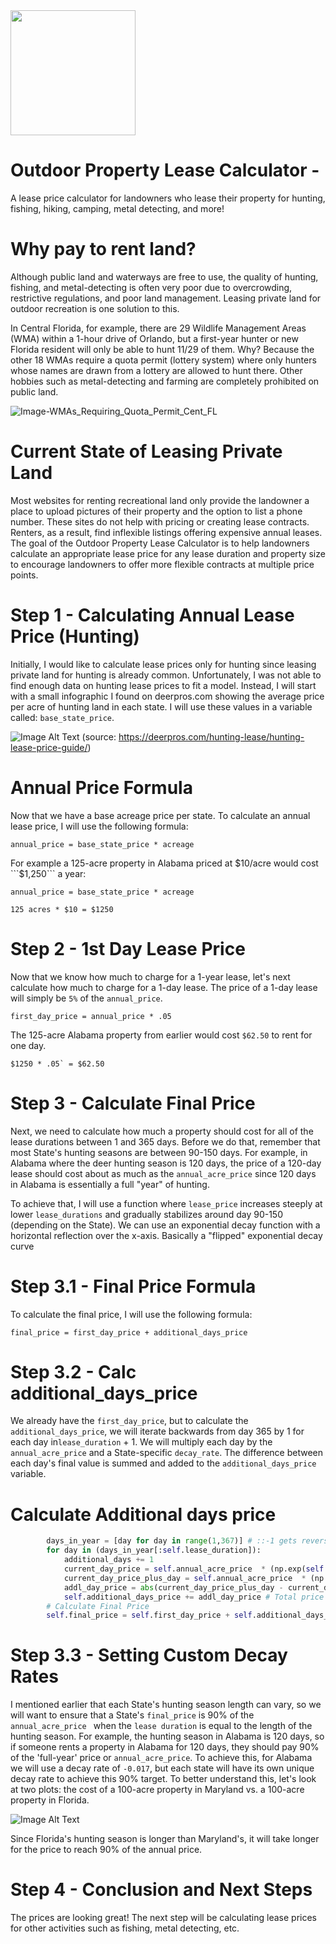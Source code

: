 
<img src="https://raw.githubusercontent.com/PhilipHarvey20/lease-price-recommender/master/Images/Open_Woods_Logo_OW.png" width="200">


# Outdoor Property Lease Calculator - 
A lease price calculator for landowners who lease their property for hunting, fishing, hiking, camping, metal detecting, and more!


# Why pay to rent land?

Although public land and waterways are free to use, the quality of hunting, fishing, and metal-detecting is often very poor due to overcrowding, restrictive regulations, and poor land management. Leasing private land for outdoor recreation is one solution to this. 

In Central Florida, for example, there are 29 Wildlife Management Areas (WMA) within a 1-hour drive of Orlando, but a first-year hunter or new Florida resident will only be able to hunt 11/29 of them. Why? Because the other 18 WMAs require a quota permit (lottery system) where only hunters whose names are drawn from a lottery are allowed to hunt there. Other hobbies such as metal-detecting and farming are completely prohibited on public land.


![Image-WMAs_Requiring_Quota_Permit_Cent_FL](https://raw.githubusercontent.com/PhilipHarvey20/lease-price-recommender/master/Images/Image-WMAs_Requiring_Quota_Permit_Cent_FL.png
)








# Current State of Leasing Private Land
Most websites for renting recreational land only provide the landowner a place to upload pictures of their property and the option to list a phone number. These sites do not help with pricing or creating lease contracts. Renters, as a result, find inflexible listings offering  expensive annual leases. The goal of the Outdoor Property Lease Calculator is to help landowners calculate an appropriate lease price for any lease duration and property size to encourage landowners to offer more flexible contracts at multiple price points.

# Step 1 - Calculating Annual Lease Price (Hunting)
Initially, I would like to calculate lease prices only for hunting since  leasing private land for hunting is already common. Unfortunately, I was not able to find enough data on hunting lease prices to fit a model. Instead, I will start with a small infographic I found on deerpros.com showing the average price per acre of hunting land in each state. I will use these values in a variable called: ```base_state_price```. 

![Image Alt Text](https://raw.githubusercontent.com/PhilipHarvey20/lease-price-recommender/master/Images/Avg_Cost_Per_Acre_by_State.png) (source: https://deerpros.com/hunting-lease/hunting-lease-price-guide/)

# Annual Price Formula

Now that we have a base acreage price per state. To calculate an annual lease price, I will use the following formula:

```annual_price = base_state_price * acreage```

For example a 125-acre property in Alabama priced at $10/acre would cost ```$1,250``` a year:

```annual_price = base_state_price * acreage```

```125 acres * $10 = $1250```















# Step 2 - 1st Day Lease Price
Now that we know how much to charge for a 1-year lease, let's next calculate how much to charge for a 1-day lease. The price of a 1-day lease will simply be ```5%``` of the ```annual_price```. 

```first_day_price = annual_price * .05```

The 125-acre Alabama property from earlier would cost ```$62.50``` to rent for one day. 

```$1250 * .05` = $62.50```



# Step 3 - Calculate Final Price

Next, we need to calculate how much a property should cost for all of the lease durations between 1 and 365 days. Before we do that, remember that most State's hunting seasons are between 90-150 days. For example, in Alabama where the deer hunting season is 120 days, the price of a 120-day lease should cost about as much as the `annual_acre_price` since 120 days in Alabama is essentially a full "year" of hunting.

To achieve that, I will use a function where `lease_price` increases steeply at lower `lease_durations` and gradually stabilizes around day 90-150 (depending on the State). We can use an exponential decay function with a horizontal reflection over the x-axis. Basically a "flipped" exponential decay curve 

# Step 3.1 - Final Price Formula

To calculate the final price, I will use the following formula:

`final_price = first_day_price + additional_days_price `

# Step 3.2 - Calc additional_days_price

We already have the `first_day_price`, but to calculate the `additional_days_price`, we will iterate backwards from day 365 by 1 for each day in`lease_duration` + 1. We will multiply each day by the `annual_acre_price` and a State-specific `decay_rate`. The difference between each day's final value is summed and added to the `additional_days_price` variable. 


  # Calculate Additional days price
```python additional_days = 1 # Start counting lease days after day 1
        days_in_year = [day for day in range(1,367)] # ::-1 gets reverse of list 
        for day in (days_in_year[:self.lease_duration]): 
            additional_days += 1
            current_day_price = self.annual_acre_price  * (np.exp(self.decay_rate * day)) #
            current_day_price_plus_day = self.annual_acre_price  * (np.exp(self.decay_rate * (day + 1))) 
            addl_day_price = abs(current_day_price_plus_day - current_day_price)
            self.additional_days_price += addl_day_price # Total price of all additional lease days after day 1
        # Calculate Final Price
        self.final_price = self.first_day_price + self.additional_days_price
```

# Step 3.3 - Setting Custom Decay Rates

I mentioned earlier that each State's hunting season length can vary, so we will want to ensure that a State's `final_price` is 90% of the `annual_acre_price ` when the `lease duration` is equal to the length of the hunting season. For example, the hunting season in Alabama is 120 days, so if someone rents a property in Alabama for 120 days, they should pay 90% of the 'full-year' price or `annual_acre_price`. To achieve this, for Alabama we will use a decay rate of `-0.017`, but each state will have its own unique decay rate to achieve this 90% target. To better understand this, let's look at two plots: the cost of a 100-acre property in Maryland vs. a 100-acre property in Florida. 


![Image Alt Text](https://raw.githubusercontent.com/PhilipHarvey20/lease-price-recommender/master/Images/Cost_of_100_Acre_Lease_MD_vs_FL.1.png)

Since Florida's hunting season is longer than Maryland's, it will take longer for the price to reach 90% of the annual price.

# Step 4 - Conclusion and Next Steps

The prices are looking great! The next step will be calculating lease prices for other activities such as fishing, metal detecting, etc. 
